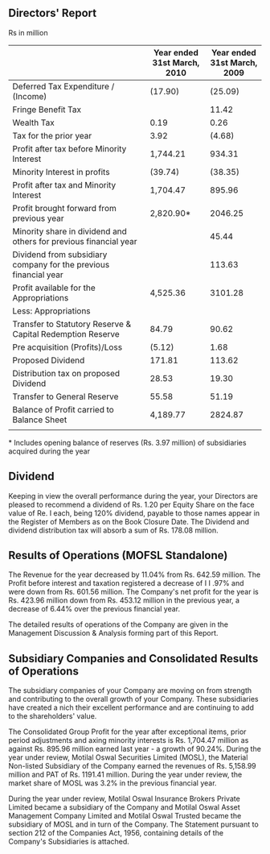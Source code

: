 ## Directors' Report

Rs in million

|                                                                   | Year ended<br>31st March, 2010 | Year ended<br>31st March, 2009 |
|-------------------------------------------------------------------|--------------------------------|--------------------------------|
| Deferred Tax Expenditure / (Income)                               | (17.90)                        | (25.09)                        |
| Fringe Benefit Tax                                                |                                | 11.42                          |
| Wealth Tax                                                        | 0.19                           | 0.26                           |
| Tax for the prior year                                            | 3.92                           | (4.68)                         |
| Profit after tax before Minority Interest                         | 1,744.21                       | 934.31                         |
| Minority Interest in profits                                      | (39.74)                        | (38.35)                        |
| Profit after tax and Minority Interest                            | 1,704.47                       | 895.96                         |
| Profit brought forward from previous year                         | 2,820.90*                      | 2046.25                        |
| Minority share in dividend and others for previous financial year |                                | 45.44                          |
| Dividend from subsidiary company for the previous financial year  |                                | 113.63                         |
| Profit available for the Appropriations                           | 4,525.36                       | 3101.28                        |
| Less: Appropriations                                              |                                |                                |
| Transfer to Statutory Reserve & Capital Redemption Reserve        | 84.79                          | 90.62                          |
| Pre acquisition (Profits)/Loss                                    | (5.12)                         | 1.68                           |
| Proposed Dividend                                                 | 171.81                         | 113.62                         |
| Distribution tax on proposed Dividend                             | 28.53                          | 19.30                          |
| Transfer to General Reserve                                       | 55.58                          | 51.19                          |
| Balance of Profit carried to Balance Sheet                        | 4,189.77                       | 2824.87                        |
|                                                                   |                                |                                |

\* Includes opening balance of reserves (Rs. 3.97 million) of subsidiaries acquired during the year

## Dividend

Keeping in view the overall performance during the year, your Directors are pleased to recommend a dividend of Rs. 1.20 per Equity Share on the face value of Re. I each, being 120% dividend, payable to those names appear in the Register of Members as on the Book Closure Date. The Dividend and dividend distribution tax will absorb a sum of Rs. 178.08 million.

## Results of Operations (MOFSL Standalone)

The Revenue for the year decreased by 11.04% from Rs. 642.59 million. The Profit before interest and taxation registered a decrease of I I .97% and were down from Rs. 601.56 million. The Company's net profit for the year is Rs. 423.96 million down from Rs. 453.12 million in the previous year, a decrease of 6.44% over the previous financial year.

The detailed results of operations of the Company are given in the Management Discussion & Analysis forming part of this Report.

## Subsidiary Companies and Consolidated Results of Operations

The subsidiary companies of your Company are moving on from strength and contributing to the overall growth of your Company. These subsidiaries have created a nich their excellent performance and are continuing to add to the shareholders' value.

The Consolidated Group Profit for the year after exceptional items, prior period adjustments and axing minority interests is Rs. 1,704.47 million as against Rs. 895.96 million earned last year - a growth of 90.24%. During the year under review, Motilal Oswal Securities Limited (MOSL), the Material Non-listed Subsidiary of the Company earned the revenues of Rs. 5,158.99 million and PAT of Rs. 1191.41 million. During the year under review, the market share of MOSL was 3.2% in the previous financial year.

During the year under review, Motilal Oswal Insurance Brokers Private Limited became a subsidiary of the Company and Motilal Oswal Asset Management Company Limited and Motilal Oswal Trusted became the subsidiary of MOSL and in turn of the Company. The Statement pursuant to section 212 of the Companies Act, 1956, containing details of the Company's Subsidiaries is attached.